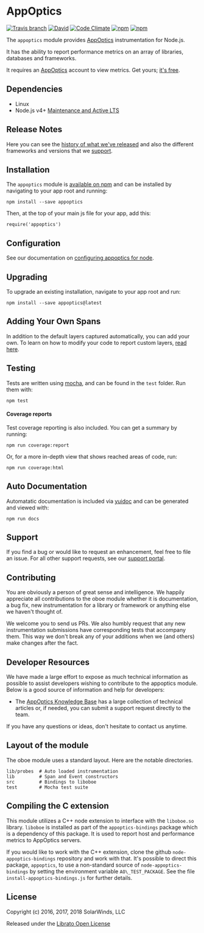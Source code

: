 # AppOptics

[![Travis branch](https://img.shields.io/travis/tracelytics/node-traceview/master.svg?maxAge=2592000&style=flat-square)](https://travis-ci.org/tracelytics/node-traceview/)
[![David](https://img.shields.io/david/tracelytics/node-traceview.svg?maxAge=2592000&style=flat-square)](https://david-dm.org/tracelytics/node-traceview)
[![Code Climate](https://img.shields.io/codeclimate/github/kabisaict/flow.svg?maxAge=2592000&style=flat-square)](https://codeclimate.com/github/tracelytics/node-traceview/)
[![npm](https://img.shields.io/npm/dm/traceview.svg?maxAge=2592000&style=flat-square)](https://www.npmjs.com/package/traceview)
[![npm](https://img.shields.io/npm/v/traceview.svg?maxAge=2592000&style=flat-square)](https://www.npmjs.com/package/traceview)

The `appoptics` module provides [AppOptics](https://www.appoptics.com/) instrumentation for Node.js.

It has the ability to report performance metrics on an array of libraries,
databases and frameworks.

It requires an [AppOptics](https://www.appoptics.com/) account to
view metrics.  Get yours; [it's free](https://https//my.appoptics.com/sign_up).

## Dependencies

- Linux
- Node.js v4+ [Maintenance and Active LTS](https://github.com/nodejs/Release)

## Release Notes

Here you can see the [history of what we've released](http://docs.traceview.solarwinds.com/Instrumentation/traceview-nodejs-history.html) and also the different frameworks and versions that we [support](http://docs.traceview.solarwinds.com/Instrumentation/nodejs.html).

## Installation

The `appoptics` module is [available on npm](http://npmjs.org/package/appoptics-apm) and can be installed by navigating to your app root and running:

```
npm install --save appoptics
```

Then, at the top of your main js file for your app, add this:

```
require('appoptics')
```

## Configuration

See our documentation on [configuring appoptics for node](http://docs.traceview.solarwinds.com/Instrumentation/nodejs.html#configuring-instrumentation).

## Upgrading

To upgrade an existing installation, navigate to your app root and run:

```
npm install --save appoptics@latest
```

## Adding Your Own Spans

In addition to the default layers captured automatically, you can add your own. To learn on how to modify your code to report custom layers, [read here](http://docs.traceview.solarwinds.com/Instrumentation/nodejs.html#customizing-instrumentation).

## Testing

Tests are written using [mocha](http://npmjs.org/package/mocha), and can be
found in the `test` folder. Run them with:

```
npm test
```

#### Coverage reports

Test coverage reporting is also included. You can get a summary by running:

```
npm run coverage:report
```

Or, for a more in-depth view that shows reached areas of code, run:

```
npm run coverage:html
```

## Auto Documentation

Automatatic documentation is included via [yuidoc](http://yui.github.io/yuidoc/)
and can be generated and viewed with:

```
npm run docs
```

## Support

If you find a bug or would like to request an enhancement, feel free to file
an issue. For all other support requests, see our [support portal](https://tracelytics.freshdesk.com/).

## Contributing

You are obviously a person of great sense and intelligence. We happily
appreciate all contributions to the oboe module whether it is documentation,
a bug fix, new instrumentation for a library or framework or anything else
we haven't thought of.

We welcome you to send us PRs. We also humbly request that any new
instrumentation submissions have corresponding tests that accompany
them. This way we don't break any of your additions when we (and others)
make changes after the fact.

## Developer Resources

We have made a large effort to expose as much technical information
as possible to assist developers wishing to contribute to the appoptics module.
Below is a good source of information and help for developers:

* The [AppOptics Knowledge Base](http://docs.traceview.solarwinds.com/) has
a large collection of technical articles or, if needed, you can submit a
support request directly to the team.

If you have any questions or ideas, don't hesitate to contact us anytime.

## Layout of the module

The oboe module uses a standard layout.  Here are the notable directories.

```
lib/probes  # Auto loaded instrumentation
lib         # Span and Event constructors
src         # Bindings to liboboe
test        # Mocha test suite
```

## Compiling the C extension

This module utilizes a C++ node extension to interface with the `liboboe.so`
library.  `liboboe` is installed as part of the `appoptics-bindings` package
which is a dependency of this package.  It is used to report host and
performance metrics to AppOptics servers.

If you would like to work with the C++ extension, clone the github
`node-appoptics-bindings` repository and work with that. It's possible to
direct this package, `appoptics`, to use a non-standard source of `node-appoptics-bindings`
by setting the environment variable `AO\_TEST_PACKAGE`. See the file `install-appoptics-bindings.js` for further details.

## License

Copyright (c) 2016, 2017, 2018 SolarWinds, LLC

Released under the [Librato Open License](http://docs.traceview.solarwinds.com/Instrumentation/librato-open-license.html)
